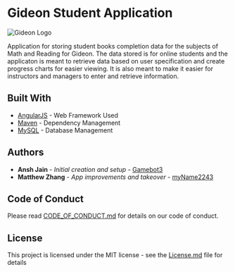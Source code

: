 # Gideon Student Application

![Gideon Logo](http://www.gideonmathandreading.com/wp-content/uploads/2015/09/gideon_smLogo.jpg)

Application for storing student books completion data for the subjects of Math and Reading for Gideon. The data stored is for online students and the applicaton is meant to retrieve data based on user specification and create progress charts for easier viewing. It is also meant to make it easier for instructors and managers to enter and retrieve information.

## Built With

* [AngularJS](https://angular.io/) - Web Framework Used
* [Maven](https://maven.apache.org/) - Dependency Management
* [MySQL](https://www.mysql.com/) - Database Management

## Authors

* **Ansh Jain** - *Initial creation and setup* - [Gamebot3](https://github.com/Gamebot3)
* **Matthew Zhang** - *App improvements and takeover* - [myName2243](https://github.com/myName2243)

## Code of Conduct

Please read [CODE_OF_CONDUCT.md](CODE_OF_CONDUCT.md) for details on our code of conduct.

## License

This project is licensed under the MIT license - see the [License.md](License.md) file for details
